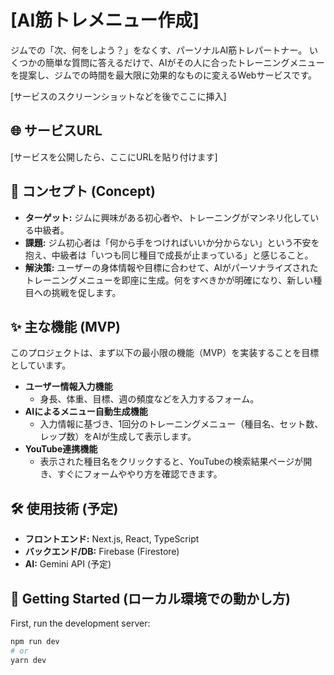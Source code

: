 # [AI筋トレメニュー作成]

ジムでの「次、何をしよう？」をなくす、パーソナルAI筋トレパートナー。
いくつかの簡単な質問に答えるだけで、AIがその人に合ったトレーニングメニューを提案し、ジムでの時間を最大限に効果的なものに変えるWebサービスです。

[サービスのスクリーンショットなどを後でここに挿入]

## 🌐 サービスURL

[サービスを公開したら、ここにURLを貼り付けます]

## 💪 コンセプト (Concept)

- **ターゲット:** ジムに興味がある初心者や、トレーニングがマンネリ化している中級者。
- **課題:** ジム初心者は「何から手をつければいいか分からない」という不安を抱え、中級者は「いつも同じ種目で成長が止まっている」と感じること。
- **解決策:** ユーザーの身体情報や目標に合わせて、AIがパーソナライズされたトレーニングメニューを即座に生成。何をすべきかが明確になり、新しい種目への挑戦を促します。

## ✨ 主な機能 (MVP)

このプロジェクトは、まず以下の最小限の機能（MVP）を実装することを目標としています。

- **ユーザー情報入力機能**
  - 身長、体重、目標、週の頻度などを入力するフォーム。
- **AIによるメニュー自動生成機能**
  - 入力情報に基づき、1回分のトレーニングメニュー（種目名、セット数、レップ数）をAIが生成して表示します。
- **YouTube連携機能**
  - 表示された種目名をクリックすると、YouTubeの検索結果ページが開き、すぐにフォームややり方を確認できます。

## 🛠️ 使用技術 (予定)

- **フロントエンド:** Next.js, React, TypeScript
- **バックエンド/DB:** Firebase (Firestore)
- **AI:** Gemini API (予定)

## 🚀 Getting Started (ローカル環境での動かし方)

First, run the development server:

```bash
npm run dev
# or
yarn dev